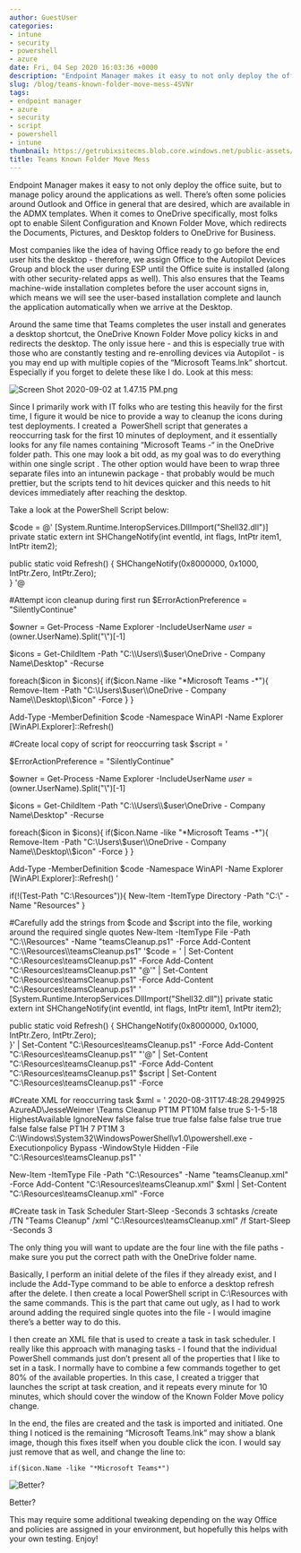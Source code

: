 ```yaml
---
author: GuestUser
categories:
- intune
- security
- powershell
- azure
date: Fri, 04 Sep 2020 16:03:36 +0000
description: "Endpoint Manager makes it easy to not only deploy the office suite, but to manage policy around the applications as well. There’s often some policies around Outlook and Office in general that are desired, which are available in the ADMX templates. When it comes to OneDrive specifically, most"
slug: /blog/teams-known-folder-move-mess-4SVNr
tags:
- endpoint manager
- azure
- security
- script
- powershell
- intune
thumbnail: https://getrubixsitecms.blob.core.windows.net/public-assets/content/v1/logo512.png
title: Teams Known Folder Move Mess
---
```


Endpoint Manager makes it easy to not only deploy the office suite, but to manage policy around the applications as well. There’s often some policies around Outlook and Office in general that are desired, which are available in the ADMX templates. When it comes to OneDrive specifically, most folks opt to enable Silent Configuration and Known Folder Move, which redirects the Documents, Pictures, and Desktop folders to OneDrive for Business.

Most companies like the idea of having Office ready to go before the end user hits the desktop - therefore, we assign Office to the Autopilot Devices Group and block the user during ESP until the Office suite is installed (along with other security-related apps as well). This also ensures that the Teams machine-wide installation completes before the user account signs in, which means we will see the user-based installation complete and launch the application automatically when we arrive at the Desktop.

Around the same time that Teams completes the user install and generates a desktop shortcut, the OneDrive Known Folder Move policy kicks in and redirects the desktop. The only issue here - and this is especially true with those who are constantly testing and re-enrolling devices via Autopilot - is you may end up with multiple copies of the “Microsoft Teams.lnk” shortcut. Especially if you forget to delete these like I do. Look at this mess:

![Screen Shot 2020-09-02 at 1.47.15 PM.png](https://getrubixsitecms.blob.core.windows.net/public-assets/content/v1/5dd365a31aa1fd743bc30b8e/1599163083679-4RTQKRNHDLMB62BWRWS8/Screen+Shot+2020-09-02+at+1.47.15+PM.png)

Since I primarily work with IT folks who are testing this heavily for the first time, I figure it would be nice to provide a way to cleanup the icons during test deployments. I created a  PowerShell script that generates a reoccurring task for the first 10 minutes of deployment, and it essentially looks for any file names containing “Microsoft Teams -“ in the OneDrive folder path. This one may look a bit odd, as my goal was to do everything within one single script . The other option would have been to wrap three separate files into an intunewin package - that probably would be much prettier, but the scripts tend to hit devices quicker and this needs to hit devices immediately after reaching the desktop.

Take a look at the PowerShell Script below:

$code = @'
  \[System.Runtime.InteropServices.DllImport("Shell32.dll")\] 
  private static extern int SHChangeNotify(int eventId, int flags, IntPtr item1, IntPtr item2);

  public static void Refresh()  {
      SHChangeNotify(0x8000000, 0x1000, IntPtr.Zero, IntPtr.Zero);   
  }
'@


#Attempt icon cleanup during first run
$ErrorActionPreference = "SilentlyContinue"

$owner = Get-Process -Name Explorer -IncludeUserName
$user = ($owner.UserName).Split("\\")\[-1\]

$icons = Get-ChildItem -Path "C:\\Users\\$user\\OneDrive - Company Name\\Desktop" -Recurse

foreach($icon in $icons){
    if($icon.Name -like "\*Microsoft Teams -\*"){
        Remove-Item -Path "C:\\Users\\$user\\OneDrive - Company Name\\Desktop\\$icon" -Force
    }
}

Add-Type -MemberDefinition $code -Namespace WinAPI -Name Explorer 
\[WinAPI.Explorer\]::Refresh()

#Create local copy of script for reoccurring task
$script = '

$ErrorActionPreference = "SilentlyContinue"

$owner = Get-Process -Name Explorer -IncludeUserName
$user = ($owner.UserName).Split("\\")\[-1\]

$icons = Get-ChildItem -Path "C:\\Users\\$user\\OneDrive - Company Name\\Desktop" -Recurse

foreach($icon in $icons){
    if($icon.Name -like "\*Microsoft Teams -\*"){
        Remove-Item -Path "C:\\Users\\$user\\OneDrive - Company Name\\Desktop\\$icon" -Force
    }
}


Add-Type -MemberDefinition $code -Namespace WinAPI -Name Explorer 
\[WinAPI.Explorer\]::Refresh()
'

if(!(Test-Path "C:\\Resources")){
    New-Item -ItemType Directory -Path "C:\\" -Name "Resources"
}

#Carefully add the strings from $code and $script into the file, working around the required single quotes
New-Item -ItemType File -Path "C:\\Resources" -Name "teamsCleanup.ps1" -Force
Add-Content "C:\\Resources\\teamsCleanup.ps1" '$code = ' | Set-Content "C:\\Resources\\teamsCleanup.ps1" -Force
Add-Content "C:\\Resources\\teamsCleanup.ps1" "@'" | Set-Content "C:\\Resources\\teamsCleanup.ps1" -Force
Add-Content "C:\\Resources\\teamsCleanup.ps1" '  \[System.Runtime.InteropServices.DllImport("Shell32.dll")\] 
  private static extern int SHChangeNotify(int eventId, int flags, IntPtr item1, IntPtr item2);

  public static void Refresh()  {
      SHChangeNotify(0x8000000, 0x1000, IntPtr.Zero, IntPtr.Zero);    
  }' | Set-Content "C:\\Resources\\teamsCleanup.ps1" -Force
Add-Content "C:\\Resources\\teamsCleanup.ps1" "'@" | Set-Content "C:\\Resources\\teamsCleanup.ps1" -Force
Add-Content "C:\\Resources\\teamsCleanup.ps1" $script | Set-Content "C:\\Resources\\teamsCleanup.ps1" -Force

#Create XML for reoccurring task
$xml = '<?xml version="1.0" encoding="UTF-16"?>
<Task version="1.2" xmlns="http://schemas.microsoft.com/windows/2004/02/mit/task">
  <RegistrationInfo>
    <Date>2020-08-31T17:48:28.2949925</Date>
    <Author>AzureAD\\JesseWeimer</Author>
    <URI>\\Teams Cleanup</URI>
  </RegistrationInfo>
  <Triggers>
    <RegistrationTrigger>
      <Repetition>
        <Interval>PT1M</Interval>
        <Duration>PT10M</Duration>
        <StopAtDurationEnd>false</StopAtDurationEnd>
      </Repetition>
      <Enabled>true</Enabled>
    </RegistrationTrigger>
  </Triggers>
  <Principals>
    <Principal id="Author">
      <UserId>S-1-5-18</UserId>
      <RunLevel>HighestAvailable</RunLevel>
    </Principal>
  </Principals>
  <Settings>
    <MultipleInstancesPolicy>IgnoreNew</MultipleInstancesPolicy>
    <DisallowStartIfOnBatteries>false</DisallowStartIfOnBatteries>
    <StopIfGoingOnBatteries>false</StopIfGoingOnBatteries>
    <AllowHardTerminate>true</AllowHardTerminate>
    <StartWhenAvailable>true</StartWhenAvailable>
    <RunOnlyIfNetworkAvailable>false</RunOnlyIfNetworkAvailable>
    <IdleSettings>
      <StopOnIdleEnd>false</StopOnIdleEnd>
      <RestartOnIdle>false</RestartOnIdle>
    </IdleSettings>
    <AllowStartOnDemand>true</AllowStartOnDemand>
    <Enabled>true</Enabled>
    <Hidden>false</Hidden>
    <RunOnlyIfIdle>false</RunOnlyIfIdle>
    <WakeToRun>false</WakeToRun>
    <ExecutionTimeLimit>PT1H</ExecutionTimeLimit>
    <Priority>7</Priority>
    <RestartOnFailure>
      <Interval>PT1M</Interval>
      <Count>3</Count>
    </RestartOnFailure>
  </Settings>
  <Actions Context="Author">
    <Exec>
      <Command>C:\\Windows\\System32\\WindowsPowerShell\\v1.0\\powershell.exe</Command>
      <Arguments>-Executionpolicy Bypass -WindowStyle Hidden -File "C:\\Resources\\teamsCleanup.ps1"</Arguments>
    </Exec>
  </Actions>
</Task>'

New-Item -ItemType File -Path "C:\\Resources" -Name "teamsCleanup.xml" -Force
Add-Content "C:\\Resources\\teamsCleanup.xml" $xml | Set-Content "C:\\Resources\\teamsCleanup.xml" -Force

#Create task in Task Scheduler
Start-Sleep -Seconds 3
schtasks /create /TN "Teams Cleanup" /xml "C:\\Resources\\teamsCleanup.xml" /f
Start-Sleep -Seconds 3

The only thing you will want to update are the four line with the file paths - make sure you put the correct path with the OneDrive folder name.

Basically, I perform an initial delete of the files if they already exist, and I include the Add-Type command to be able to enforce a desktop refresh after the delete. I then create a local PowerShell script in C:\\Resources with the same commands. This is the part that came out ugly, as I had to work around adding the required single quotes into the file - I would imagine there’s a better way to do this.

I then create an XML file that is used to create a task in task scheduler. I really like this approach with managing tasks - I found that the individual PowerShell commands just don’t present all of the properties that I like to set in a task. I normally have to combine a few commands together to get 80% of the available properties. In this case, I created a trigger that launches the script at task creation, and it repeats every minute for 10 minutes, which should cover the window of the Known Folder Move policy change.

In the end, the files are created and the task is imported and initiated. One thing I noticed is the remaining “Microsoft Teams.lnk” may show a blank image, though this fixes itself when you double click the icon. I would say just remove that as well, and change the line to:

```
if($icon.Name -like "*Microsoft Teams*")
```

![Better?](https://getrubixsitecms.blob.core.windows.net/public-assets/content/v1/5dd365a31aa1fd743bc30b8e/1599235299503-2FP3NUG60YNHEWXTUDNY/edited.png)

Better?

This may require some additional tweaking depending on the way Office and policies are assigned in your environment, but hopefully this helps with your own testing. Enjoy!